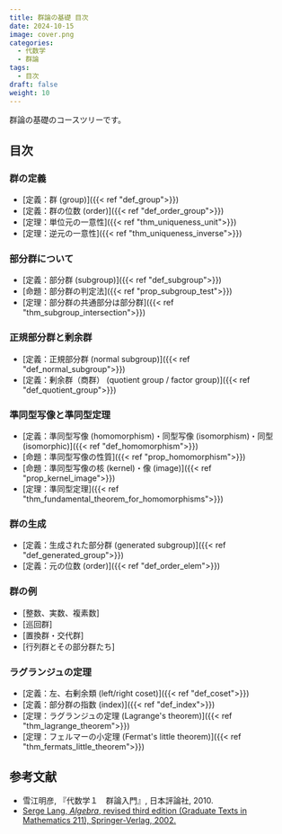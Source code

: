```yaml
---
title: 群論の基礎 目次
date: 2024-10-15
image: cover.png
categories:
  - 代数学
  - 群論
tags:
  - 目次
draft: false
weight: 10
---
```


群論の基礎のコースツリーです。

<!--more-->

## 目次

### 群の定義

- [定義：群 (group)]({{< ref "def_group">}})
- [定義：群の位数 (order)]({{< ref "def_order_group">}})
- [定理：単位元の一意性]({{< ref "thm_uniqueness_unit">}})
- [定理：逆元の一意性]({{< ref "thm_uniqueness_inverse">}})

### 部分群について

- [定義：部分群 (subgroup)]({{< ref "def_subgroup">}})
- [命題：部分群の判定法]({{< ref "prop_subgroup_test">}})
- [定理：部分群の共通部分は部分群]({{< ref "thm_subgroup_intersection">}})

### 正規部分群と剰余群

- [定義：正規部分群 (normal subgroup)]({{< ref "def_normal_subgroup">}})
- [定義：剰余群（商群） (quotient group / factor group)]({{< ref "def_quotient_group">}})

### 準同型写像と準同型定理

- [定義：準同型写像 (homomorphism)・同型写像 (isomorphism)・同型 (isomorphic)]({{< ref "def_homomorphism">}})
- [命題：準同型写像の性質]({{< ref "prop_homomorphism">}})
- [命題：準同型写像の核 (kernel)・像 (image)]({{< ref "prop_kernel_image">}})
- [定理：準同型定理]({{< ref "thm_fundamental_theorem_for_homomorphisms">}})

### 群の生成

- [定義：生成された部分群 (generated subgroup)]({{< ref "def_generated_group">}})
- [定義：元の位数 (order)]({{< ref "def_order_elem">}})

### 群の例

- [整数、実数、複素数]
- [巡回群]
- [置換群・交代群]
- [行列群とその部分群たち]

### ラグランジュの定理

- [定義：左、右剰余類 (left/right coset)]({{< ref "def_coset">}})
- [定義：部分群の指数 (index)]({{< ref "def_index">}})
- [定理：ラグランジュの定理 (Lagrange's theorem)]({{< ref "thm_lagrange_theorem">}})
- [定理：フェルマーの小定理 (Fermat's little theorem)]({{< ref "thm_fermats_little_theorem">}})

## 参考文献

- 雪江明彦, 『代数学１　群論入門』, 日本評論社, 2010.
- [Serge Lang, _Algebra_, revised third edition (Graduate Texts in Mathematics 211), Springer-Verlag, 2002.](<https://doi.org/10.1007/978-1-4613-0041-0>)
